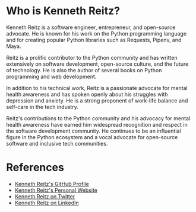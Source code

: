 # Who is Kenneth Reitz?

Kenneth Reitz is a software engineer, entrepreneur, and open-source advocate. He is known for his work on the Python programming language and for creating popular Python libraries such as Requests, Pipenv, and Maya.

Reitz is a prolific contributor to the Python community and has written extensively on software development, open-source culture, and the future of technology. He is also the author of several books on Python programming and web development.

In addition to his technical work, Reitz is a passionate advocate for mental health awareness and has spoken openly about his struggles with depression and anxiety. He is a strong proponent of work-life balance and self-care in the tech industry.

Reitz's contributions to the Python community and his advocacy for mental health awareness have earned him widespread recognition and respect in the software development community. He continues to be an influential figure in the Python ecosystem and a vocal advocate for open-source software and inclusive tech communities.

# References

- [Kenneth Reitz's GitHub Profile](https://github.com/kennethreitz)
- [Kenneth Reitz's Personal Website](https://www.kennethreitz.org/)
- [Kenneth Reitz on Twitter](https://twitter.com/kennethreitz42)
- [Kenneth Reitz on LinkedIn](https://www.linkedin.com/in/kennethreitz/)
